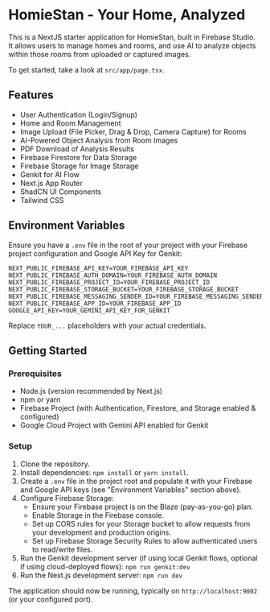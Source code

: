 
# HomieStan - Your Home, Analyzed

This is a NextJS starter application for HomieStan, built in Firebase Studio. It allows users to manage homes and rooms, and use AI to analyze objects within those rooms from uploaded or captured images.

To get started, take a look at `src/app/page.tsx`.

## Features
- User Authentication (Login/Signup)
- Home and Room Management
- Image Upload (File Picker, Drag & Drop, Camera Capture) for Rooms
- AI-Powered Object Analysis from Room Images
- PDF Download of Analysis Results
- Firebase Firestore for Data Storage
- Firebase Storage for Image Storage
- Genkit for AI Flow
- Next.js App Router
- ShadCN UI Components
- Tailwind CSS

## Environment Variables
Ensure you have a `.env` file in the root of your project with your Firebase project configuration and Google API Key for Genkit:

```
NEXT_PUBLIC_FIREBASE_API_KEY=YOUR_FIREBASE_API_KEY
NEXT_PUBLIC_FIREBASE_AUTH_DOMAIN=YOUR_FIREBASE_AUTH_DOMAIN
NEXT_PUBLIC_FIREBASE_PROJECT_ID=YOUR_FIREBASE_PROJECT_ID
NEXT_PUBLIC_FIREBASE_STORAGE_BUCKET=YOUR_FIREBASE_STORAGE_BUCKET
NEXT_PUBLIC_FIREBASE_MESSAGING_SENDER_ID=YOUR_FIREBASE_MESSAGING_SENDER_ID
NEXT_PUBLIC_FIREBASE_APP_ID=YOUR_FIREBASE_APP_ID
GOOGLE_API_KEY=YOUR_GEMINI_API_KEY_FOR_GENKIT
```
Replace `YOUR_...` placeholders with your actual credentials.

## Getting Started

### Prerequisites
- Node.js (version recommended by Next.js)
- npm or yarn
- Firebase Project (with Authentication, Firestore, and Storage enabled & configured)
- Google Cloud Project with Gemini API enabled for Genkit

### Setup
1. Clone the repository.
2. Install dependencies: `npm install` or `yarn install`.
3. Create a `.env` file in the project root and populate it with your Firebase and Google API keys (see "Environment Variables" section above).
4. Configure Firebase Storage:
    - Ensure your Firebase project is on the Blaze (pay-as-you-go) plan.
    - Enable Storage in the Firebase console.
    - Set up CORS rules for your Storage bucket to allow requests from your development and production origins.
    - Set up Firebase Storage Security Rules to allow authenticated users to read/write files.
5. Run the Genkit development server (if using local Genkit flows, optional if using cloud-deployed flows): `npm run genkit:dev`
6. Run the Next.js development server: `npm run dev`

The application should now be running, typically on `http://localhost:9002` (or your configured port).
